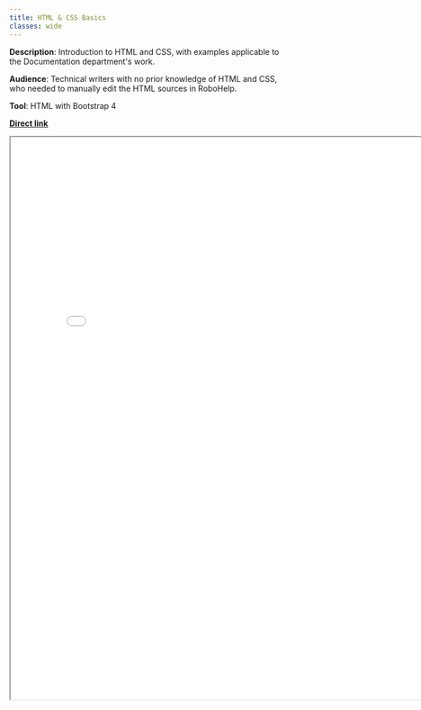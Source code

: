 ```yaml
---
title: HTML & CSS Basics
classes: wide
---
```


**Description**: Introduction to HTML and CSS, with examples applicable to the Documentation department's work.

**Audience**: Technical writers with no prior knowledge of HTML and CSS, who needed to manually edit the HTML sources in RoboHelp.

**Tool**: HTML with Bootstrap 4

**[Direct link](html_css_collapse.htm)**

<iframe width="800" height="1000" src="html_css_collapse.htm"></iframe>
